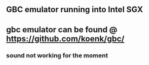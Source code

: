 ## GBC emulator running into Intel SGX

## gbc emulator can be found @ https://github.com/koenk/gbc/

### sound not working for the moment
